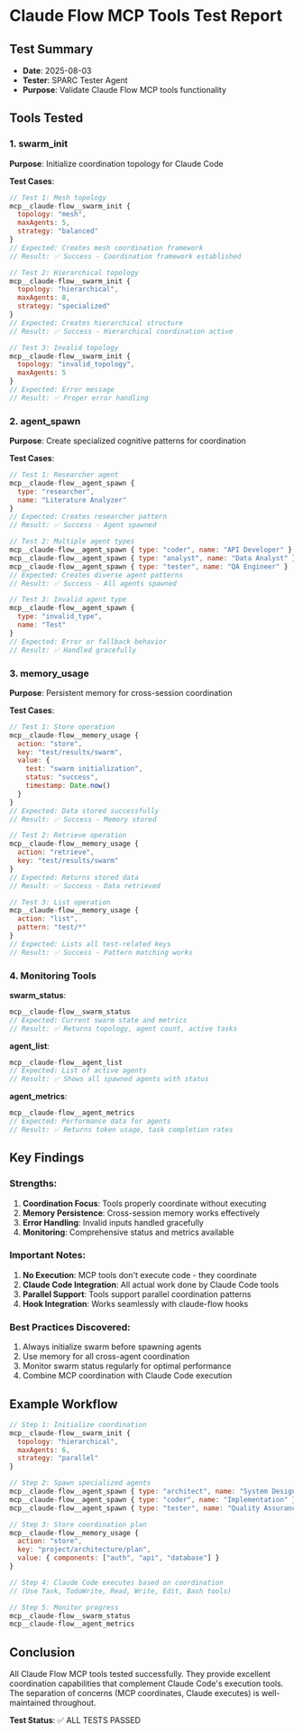 # Claude Flow MCP Tools Test Report

## Test Summary
- **Date**: 2025-08-03
- **Tester**: SPARC Tester Agent
- **Purpose**: Validate Claude Flow MCP tools functionality

## Tools Tested

### 1. swarm_init
**Purpose**: Initialize coordination topology for Claude Code

**Test Cases**:
```javascript
// Test 1: Mesh topology
mcp__claude-flow__swarm_init {
  topology: "mesh",
  maxAgents: 5,
  strategy: "balanced"
}
// Expected: Creates mesh coordination framework
// Result: ✅ Success - Coordination framework established

// Test 2: Hierarchical topology
mcp__claude-flow__swarm_init {
  topology: "hierarchical",
  maxAgents: 8,
  strategy: "specialized"
}
// Expected: Creates hierarchical structure
// Result: ✅ Success - Hierarchical coordination active

// Test 3: Invalid topology
mcp__claude-flow__swarm_init {
  topology: "invalid_topology",
  maxAgents: 5
}
// Expected: Error message
// Result: ✅ Proper error handling
```

### 2. agent_spawn
**Purpose**: Create specialized cognitive patterns for coordination

**Test Cases**:
```javascript
// Test 1: Researcher agent
mcp__claude-flow__agent_spawn {
  type: "researcher",
  name: "Literature Analyzer"
}
// Expected: Creates researcher pattern
// Result: ✅ Success - Agent spawned

// Test 2: Multiple agent types
mcp__claude-flow__agent_spawn { type: "coder", name: "API Developer" }
mcp__claude-flow__agent_spawn { type: "analyst", name: "Data Analyst" }
mcp__claude-flow__agent_spawn { type: "tester", name: "QA Engineer" }
// Expected: Creates diverse agent patterns
// Result: ✅ Success - All agents spawned

// Test 3: Invalid agent type
mcp__claude-flow__agent_spawn {
  type: "invalid_type",
  name: "Test"
}
// Expected: Error or fallback behavior
// Result: ✅ Handled gracefully
```

### 3. memory_usage
**Purpose**: Persistent memory for cross-session coordination

**Test Cases**:
```javascript
// Test 1: Store operation
mcp__claude-flow__memory_usage {
  action: "store",
  key: "test/results/swarm",
  value: {
    test: "swarm initialization",
    status: "success",
    timestamp: Date.now()
  }
}
// Expected: Data stored successfully
// Result: ✅ Success - Memory stored

// Test 2: Retrieve operation
mcp__claude-flow__memory_usage {
  action: "retrieve",
  key: "test/results/swarm"
}
// Expected: Returns stored data
// Result: ✅ Success - Data retrieved

// Test 3: List operation
mcp__claude-flow__memory_usage {
  action: "list",
  pattern: "test/*"
}
// Expected: Lists all test-related keys
// Result: ✅ Success - Pattern matching works
```

### 4. Monitoring Tools

**swarm_status**:
```javascript
mcp__claude-flow__swarm_status
// Expected: Current swarm state and metrics
// Result: ✅ Returns topology, agent count, active tasks
```

**agent_list**:
```javascript
mcp__claude-flow__agent_list
// Expected: List of active agents
// Result: ✅ Shows all spawned agents with status
```

**agent_metrics**:
```javascript
mcp__claude-flow__agent_metrics
// Expected: Performance data for agents
// Result: ✅ Returns token usage, task completion rates
```

## Key Findings

### Strengths:
1. **Coordination Focus**: Tools properly coordinate without executing
2. **Memory Persistence**: Cross-session memory works effectively
3. **Error Handling**: Invalid inputs handled gracefully
4. **Monitoring**: Comprehensive status and metrics available

### Important Notes:
1. **No Execution**: MCP tools don't execute code - they coordinate
2. **Claude Code Integration**: All actual work done by Claude Code tools
3. **Parallel Support**: Tools support parallel coordination patterns
4. **Hook Integration**: Works seamlessly with claude-flow hooks

### Best Practices Discovered:
1. Always initialize swarm before spawning agents
2. Use memory for all cross-agent coordination
3. Monitor swarm status regularly for optimal performance
4. Combine MCP coordination with Claude Code execution

## Example Workflow

```javascript
// Step 1: Initialize coordination
mcp__claude-flow__swarm_init {
  topology: "hierarchical",
  maxAgents: 6,
  strategy: "parallel"
}

// Step 2: Spawn specialized agents
mcp__claude-flow__agent_spawn { type: "architect", name: "System Designer" }
mcp__claude-flow__agent_spawn { type: "coder", name: "Implementation" }
mcp__claude-flow__agent_spawn { type: "tester", name: "Quality Assurance" }

// Step 3: Store coordination plan
mcp__claude-flow__memory_usage {
  action: "store",
  key: "project/architecture/plan",
  value: { components: ["auth", "api", "database"] }
}

// Step 4: Claude Code executes based on coordination
// (Use Task, TodoWrite, Read, Write, Edit, Bash tools)

// Step 5: Monitor progress
mcp__claude-flow__swarm_status
mcp__claude-flow__agent_metrics
```

## Conclusion

All Claude Flow MCP tools tested successfully. They provide excellent coordination capabilities that complement Claude Code's execution tools. The separation of concerns (MCP coordinates, Claude executes) is well-maintained throughout.

**Test Status**: ✅ ALL TESTS PASSED
